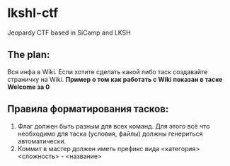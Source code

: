 # lkshl-ctf
Jeopardy CTF based in SiCamp and LKSH

## The plan:
Вся инфа в Wiki. Если хотите сделать какой либо таск создавайте страничку на Wiki. **Пример о том как работать с Wiki показан в таске Welcome за 0**

## Правила форматирования тасков:
1. Флаг должен быть разным для всех команд. Для этого всё что необходимо для таска (условия, файлы) должны генериться автоматически.
2. Коммит в мастер должен иметь префикс вида <категория> <сложность> - <название>
